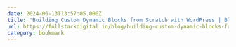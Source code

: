 ```yaml
---
date: 2024-06-13T13:57:05.000Z
title: 'Building Custom Dynamic Blocks from Scratch with WordPress | Block Creator 04 - Full Stack Digital'
url: https://fullstackdigital.io/blog/building-custom-dynamic-blocks-from-scratch-with-gutenberg-block-creator-04/
category: bookmark
---
```

